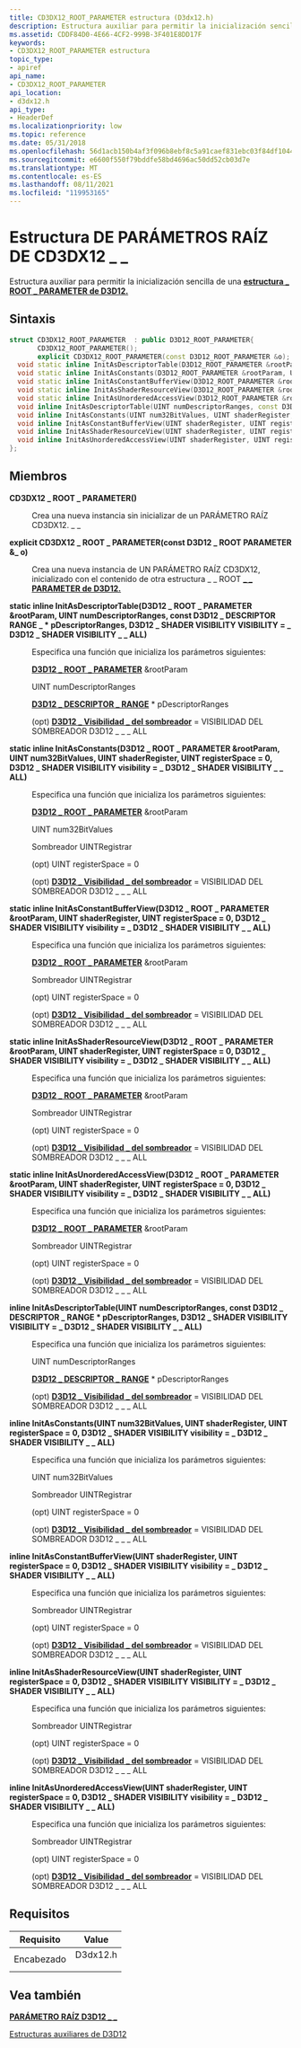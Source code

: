```yaml
---
title: CD3DX12_ROOT_PARAMETER estructura (D3dx12.h)
description: Estructura auxiliar para permitir la inicialización sencilla de una estructura ROOT PARAMETER de D3D12. \_ \_
ms.assetid: CDDF84D0-4E66-4CF2-999B-3F401E8DD17F
keywords:
- CD3DX12_ROOT_PARAMETER estructura
topic_type:
- apiref
api_name:
- CD3DX12_ROOT_PARAMETER
api_location:
- d3dx12.h
api_type:
- HeaderDef
ms.localizationpriority: low
ms.topic: reference
ms.date: 05/31/2018
ms.openlocfilehash: 56d1acb150b4af3f096b8ebf8c5a91caef831ebc03f84df10440b95110bc018e
ms.sourcegitcommit: e6600f550f79bddfe58bd4696ac50dd52cb03d7e
ms.translationtype: MT
ms.contentlocale: es-ES
ms.lasthandoff: 08/11/2021
ms.locfileid: "119953165"
---
```

# <a name="cd3dx12_root_parameter-structure"></a>Estructura DE PARÁMETROS RAÍZ DE CD3DX12 \_ \_

Estructura auxiliar para permitir la inicialización sencilla de una [**estructura \_ ROOT \_ PARAMETER de D3D12.**](/windows/desktop/api/d3d12/ns-d3d12-d3d12_root_parameter)

## <a name="syntax"></a>Sintaxis


```C++
struct CD3DX12_ROOT_PARAMETER  : public D3D12_ROOT_PARAMETER{
       CD3DX12_ROOT_PARAMETER();
       explicit CD3DX12_ROOT_PARAMETER(const D3D12_ROOT_PARAMETER &o);
  void static inline InitAsDescriptorTable(D3D12_ROOT_PARAMETER &rootParam, UINT numDescriptorRanges, const D3D12_DESCRIPTOR_RANGE* pDescriptorRanges, D3D12_SHADER_VISIBILITY visibility = D3D12_SHADER_VISIBILITY_ALL);
  void static inline InitAsConstants(D3D12_ROOT_PARAMETER &rootParam, UINT num32BitValues, UINT shaderRegister, UINT registerSpace = 0, D3D12_SHADER_VISIBILITY visibility = D3D12_SHADER_VISIBILITY_ALL);
  void static inline InitAsConstantBufferView(D3D12_ROOT_PARAMETER &rootParam, UINT shaderRegister, UINT registerSpace = 0, D3D12_SHADER_VISIBILITY visibility = D3D12_SHADER_VISIBILITY_ALL);
  void static inline InitAsShaderResourceView(D3D12_ROOT_PARAMETER &rootParam, UINT shaderRegister, UINT registerSpace = 0, D3D12_SHADER_VISIBILITY visibility = D3D12_SHADER_VISIBILITY_ALL);
  void static inline InitAsUnorderedAccessView(D3D12_ROOT_PARAMETER &rootParam, UINT shaderRegister, UINT registerSpace = 0, D3D12_SHADER_VISIBILITY visibility = D3D12_SHADER_VISIBILITY_ALL);
  void inline InitAsDescriptorTable(UINT numDescriptorRanges, const D3D12_DESCRIPTOR_RANGE* pDescriptorRanges, D3D12_SHADER_VISIBILITY visibility = D3D12_SHADER_VISIBILITY_ALL);
  void inline InitAsConstants(UINT num32BitValues, UINT shaderRegister, UINT registerSpace = 0, D3D12_SHADER_VISIBILITY visibility = D3D12_SHADER_VISIBILITY_ALL);
  void inline InitAsConstantBufferView(UINT shaderRegister, UINT registerSpace = 0, D3D12_SHADER_VISIBILITY visibility = D3D12_SHADER_VISIBILITY_ALL);
  void inline InitAsShaderResourceView(UINT shaderRegister, UINT registerSpace = 0, D3D12_SHADER_VISIBILITY visibility = D3D12_SHADER_VISIBILITY_ALL);
  void inline InitAsUnorderedAccessView(UINT shaderRegister, UINT registerSpace = 0, D3D12_SHADER_VISIBILITY visibility = D3D12_SHADER_VISIBILITY_ALL);
};
```



## <a name="members"></a>Miembros

<dl> <dt>

**CD3DX12 \_ ROOT \_ PARAMETER()**
</dt> <dd>

Crea una nueva instancia sin inicializar de un PARÁMETRO RAÍZ CD3DX12. \_ \_

</dd> <dt>

**explicit CD3DX12 \_ ROOT \_ PARAMETER(const D3D12 \_ ROOT PARAMETER &\_ o)**
</dt> <dd>

Crea una nueva instancia de UN PARÁMETRO RAÍZ CD3DX12, inicializado con el contenido de otra estructura \_ \_ ROOT [**\_ \_ PARAMETER de D3D12.**](/windows/desktop/api/d3d12/ns-d3d12-d3d12_root_parameter)

</dd> <dt>

**static inline InitAsDescriptorTable(D3D12 \_ ROOT \_ PARAMETER &rootParam, UINT numDescriptorRanges, const D3D12 \_ DESCRIPTOR RANGE \_ \* pDescriptorRanges, D3D12 \_ SHADER VISIBILITY VISIBILITY = \_ D3D12 \_ SHADER VISIBILITY \_ \_ ALL)**
</dt> <dd>

Especifica una función que inicializa los parámetros siguientes:

[**D3D12 \_ ROOT \_ PARAMETER**](/windows/desktop/api/d3d12/ns-d3d12-d3d12_root_parameter) &rootParam

UINT numDescriptorRanges

[**D3D12 \_ DESCRIPTOR \_ RANGE**](/windows/desktop/api/d3d12/ns-d3d12-d3d12_descriptor_range) \* pDescriptorRanges

(opt) [**D3D12 \_ Visibilidad \_ del sombreador**](/windows/desktop/api/d3d12/ne-d3d12-d3d12_shader_visibility) = VISIBILIDAD DEL SOMBREADOR D3D12 \_ \_ \_ ALL

</dd> <dt>

**static inline InitAsConstants(D3D12 \_ ROOT \_ PARAMETER &rootParam, UINT num32BitValues, UINT shaderRegister, UINT registerSpace = 0, D3D12 \_ SHADER VISIBILITY visibility = \_ D3D12 \_ SHADER VISIBILITY \_ \_ ALL)**
</dt> <dd>

Especifica una función que inicializa los parámetros siguientes:

[**D3D12 \_ ROOT \_ PARAMETER**](/windows/desktop/api/d3d12/ns-d3d12-d3d12_root_parameter) &rootParam

UINT num32BitValues

Sombreador UINTRegistrar

(opt) UINT registerSpace = 0

(opt) [**D3D12 \_ Visibilidad \_ del sombreador**](/windows/desktop/api/d3d12/ne-d3d12-d3d12_shader_visibility) = VISIBILIDAD DEL SOMBREADOR D3D12 \_ \_ \_ ALL

</dd> <dt>

**static inline InitAsConstantBufferView(D3D12 \_ ROOT \_ PARAMETER &rootParam, UINT shaderRegister, UINT registerSpace = 0, D3D12 \_ SHADER VISIBILITY visibility = \_ D3D12 \_ SHADER VISIBILITY \_ \_ ALL)**
</dt> <dd>

Especifica una función que inicializa los parámetros siguientes:

[**D3D12 \_ ROOT \_ PARAMETER**](/windows/desktop/api/d3d12/ns-d3d12-d3d12_root_parameter) &rootParam

Sombreador UINTRegistrar

(opt) UINT registerSpace = 0

(opt) [**D3D12 \_ Visibilidad \_ del sombreador**](/windows/desktop/api/d3d12/ne-d3d12-d3d12_shader_visibility) = VISIBILIDAD DEL SOMBREADOR D3D12 \_ \_ \_ ALL

</dd> <dt>

**static inline InitAsShaderResourceView(D3D12 \_ ROOT \_ PARAMETER &rootParam, UINT shaderRegister, UINT registerSpace = 0, D3D12 \_ SHADER VISIBILITY visibility = \_ D3D12 \_ SHADER VISIBILITY \_ \_ ALL)**
</dt> <dd>

Especifica una función que inicializa los parámetros siguientes:

[**D3D12 \_ ROOT \_ PARAMETER**](/windows/desktop/api/d3d12/ns-d3d12-d3d12_root_parameter) &rootParam

Sombreador UINTRegistrar

(opt) UINT registerSpace = 0

(opt) [**D3D12 \_ Visibilidad \_ del sombreador**](/windows/desktop/api/d3d12/ne-d3d12-d3d12_shader_visibility) = VISIBILIDAD DEL SOMBREADOR D3D12 \_ \_ \_ ALL

</dd> <dt>

**static inline InitAsUnorderedAccessView(D3D12 \_ ROOT \_ PARAMETER &rootParam, UINT shaderRegister, UINT registerSpace = 0, D3D12 \_ SHADER VISIBILITY visibility = \_ D3D12 \_ SHADER VISIBILITY \_ \_ ALL)**
</dt> <dd>

Especifica una función que inicializa los parámetros siguientes:

[**D3D12 \_ ROOT \_ PARAMETER**](/windows/desktop/api/d3d12/ns-d3d12-d3d12_root_parameter) &rootParam

Sombreador UINTRegistrar

(opt) UINT registerSpace = 0

(opt) [**D3D12 \_ Visibilidad \_ del sombreador**](/windows/desktop/api/d3d12/ne-d3d12-d3d12_shader_visibility) = VISIBILIDAD DEL SOMBREADOR D3D12 \_ \_ \_ ALL

</dd> <dt>

**inline InitAsDescriptorTable(UINT numDescriptorRanges, const D3D12 \_ DESCRIPTOR \_ RANGE \* pDescriptorRanges, D3D12 \_ SHADER VISIBILITY VISIBILITY = \_ D3D12 \_ SHADER VISIBILITY \_ \_ ALL)**
</dt> <dd>

Especifica una función que inicializa los parámetros siguientes:

UINT numDescriptorRanges

[**D3D12 \_ DESCRIPTOR \_ RANGE**](/windows/desktop/api/d3d12/ns-d3d12-d3d12_descriptor_range) \* pDescriptorRanges

(opt) [**D3D12 \_ Visibilidad \_ del sombreador**](/windows/desktop/api/d3d12/ne-d3d12-d3d12_shader_visibility) = VISIBILIDAD DEL SOMBREADOR D3D12 \_ \_ \_ ALL

</dd> <dt>

**inline InitAsConstants(UINT num32BitValues, UINT shaderRegister, UINT registerSpace = 0, D3D12 \_ SHADER VISIBILITY visibility = \_ D3D12 \_ SHADER VISIBILITY \_ \_ ALL)**
</dt> <dd>

Especifica una función que inicializa los parámetros siguientes:

UINT num32BitValues

Sombreador UINTRegistrar

(opt) UINT registerSpace = 0

(opt) [**D3D12 \_ Visibilidad \_ del sombreador**](/windows/desktop/api/d3d12/ne-d3d12-d3d12_shader_visibility) = VISIBILIDAD DEL SOMBREADOR D3D12 \_ \_ \_ ALL

</dd> <dt>

**inline InitAsConstantBufferView(UINT shaderRegister, UINT registerSpace = 0, D3D12 \_ SHADER VISIBILITY visibility = \_ D3D12 \_ SHADER VISIBILITY \_ \_ ALL)**
</dt> <dd>

Especifica una función que inicializa los parámetros siguientes:

Sombreador UINTRegistrar

(opt) UINT registerSpace = 0

(opt) [**D3D12 \_ Visibilidad \_ del sombreador**](/windows/desktop/api/d3d12/ne-d3d12-d3d12_shader_visibility) = VISIBILIDAD DEL SOMBREADOR D3D12 \_ \_ \_ ALL

</dd> <dt>

**inline InitAsShaderResourceView(UINT shaderRegister, UINT registerSpace = 0, D3D12 \_ SHADER VISIBILITY VISIBILITY = \_ D3D12 \_ SHADER VISIBILITY \_ \_ ALL)**
</dt> <dd>

Especifica una función que inicializa los parámetros siguientes:

Sombreador UINTRegistrar

(opt) UINT registerSpace = 0

(opt) [**D3D12 \_ Visibilidad \_ del sombreador**](/windows/desktop/api/d3d12/ne-d3d12-d3d12_shader_visibility) = VISIBILIDAD DEL SOMBREADOR D3D12 \_ \_ \_ ALL

</dd> <dt>

**inline InitAsUnorderedAccessView(UINT shaderRegister, UINT registerSpace = 0, D3D12 \_ SHADER VISIBILITY visibility = \_ D3D12 \_ SHADER VISIBILITY \_ \_ ALL)**
</dt> <dd>

Especifica una función que inicializa los parámetros siguientes:

Sombreador UINTRegistrar

(opt) UINT registerSpace = 0

(opt) [**D3D12 \_ Visibilidad \_ del sombreador**](/windows/desktop/api/d3d12/ne-d3d12-d3d12_shader_visibility) = VISIBILIDAD DEL SOMBREADOR D3D12 \_ \_ \_ ALL

</dd> </dl>

## <a name="requirements"></a>Requisitos



| Requisito | Value |
|-------------------|-------------------------------------------------------------------------------------|
| Encabezado<br/> | <dl> <dt>D3dx12.h</dt> </dl> |



## <a name="see-also"></a>Vea también

<dl> <dt>

[**PARÁMETRO RAÍZ D3D12 \_ \_**](/windows/desktop/api/d3d12/ns-d3d12-d3d12_root_parameter)
</dt> <dt>

[Estructuras auxiliares de D3D12](helper-structures-for-d3d12.md)
</dt> </dl>

 

 





